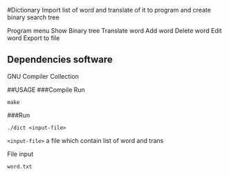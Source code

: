 

#Dictionary
Import list of word and translate of it to program and create binary search tree

Program menu
Show Binary tree
Translate word
Add word
Delete word
Edit word
Export to file


## Dependencies software
GNU Compiler Collection

##USAGE
###Compile
Run
```
make
```
###Run
```
./dict <input-file>
```
`<input-file>` a file which contain list of word and trans


File input
```
word.txt
```
